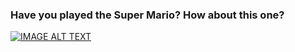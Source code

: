 ### Have you played the Super Mario? How about this one?

[![IMAGE ALT TEXT](http://img.youtube.com/vi/in6RZzdGki8/0.jpg)](http://www.youtube.com/watch?v=in6RZzdGki8 "Super Mario - The Frustration")

<!--
**taanielo/taanielo** is a ✨ _special_ ✨ repository because its `README.md` (this file) appears on your GitHub profile.

Here are some ideas to get you started:

- 🔭 I’m currently working on ...
- 🌱 I’m currently learning ...
- 👯 I’m looking to collaborate on ...
- 🤔 I’m looking for help with ...
- 💬 Ask me about ...
- 📫 How to reach me: ...
- 😄 Pronouns: ...
- ⚡ Fun fact: ...
-->
